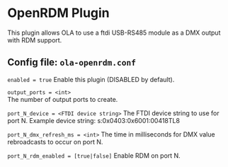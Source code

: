 OpenRDM Plugin
===============================

This plugin allows OLA to use a ftdi USB-RS485 module as a DMX output with RDM support.

## Config file: `ola-openrdm.conf`

`enabled = true`
Enable this plugin (DISABLED by default).

`output_ports = <int>`  
The number of output ports to create.

`port_N_device = <FTDI device string>`
The FTDI device string to use for port N. Example device string: s:0x0403:0x6001:00418TL8

`port_N_dmx_refresh_ms = <int>`
The time in milliseconds for DMX value rebroadcasts to occur on port N.

`port_N_rdm_enabled = [true|false]`
Enable RDM on port N.